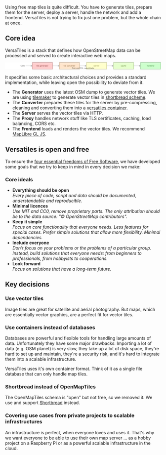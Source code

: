Using free map tiles is quite difficult. You have to generate tiles, prepare them for the server, deploy a server, handle the network and add a frontend. VersaTiles is not trying to fix just one problem, but the whole chain at once.

## Core idea

VersaTiles is a stack that defines how OpenStreetMap data can be processed and served to create interactive web maps.

<img src="../assets/stack.svg">

It specifies some basic architectural choices and provides a standard implementation, while leaving open the possibility to deviate from it.

- The **Generator** uses the latest OSM dump to generate vector tiles. We are using [tilemaker](https://tilemaker.org/) to generate vector tiles in [shortbread scheme](https://shortbread.geofabrik.de/schema/).
- The **Converter** prepares these tiles for the server by pre-compressing, cleaning and converting them into a [versatiles container](http://github.com/versatiles-org/versatiles-spec).
- The **Server** serves the vector tiles via HTTP.
- The **Proxy** handles network stuff like TLS certificates, caching, load balancing, CORS etc.
- The **Frontend** loads and renders the vector tiles. We recommend [MapLibre GL JS](https://maplibre.org/projects/maplibre-gl-js/).

## Versatiles is open and free

To ensure the [four essential freedoms of Free Software](https://en.wikipedia.org/wiki/The_Free_Software_Definition), we have developed some goals that we try to keep in mind in every decision we make:

### Core ideals

- **Everything should be open**  
 *Every piece of code, script and data should be documented, understandable and reproducible.*
- **Minimal licences**  
  *Use MIT and CC0, remove proprietary parts. The only attribution should be to the data source: "© OpenStreetMap contributors".*
- **Keep it simple**  
  *Focus on core functionality that everyone needs. Less features for special cases. Prefer simple solutions that allow more flexibility. Minimal dependencies.*
- **Include everyone**  
  *Don't focus on your problems or the problems of a particular group. Instead, build solutions that everyone needs: from beginners to professionals, from hobbyists to cooperations.*
- **Look forward**  
  *Focus on solutions that have a long-term future.*

## Key decisions

### Use vector tiles

Image tiles are great for satellite and aerial photography. But maps, which are essentially vector graphics, are a perfect fit for vector tiles.

### Use containers instead of databases

Databases are powerful and flexible tools for handling large amounts of data. Unfortunately they have some major drawbacks: Importing a lot of data (e.g. OSM planet) is very slow, they take up a lot of disk space, they're hard to set up and maintain, they're a security risk, and it's hard to integrate them into a scalable infrastructure.

VersaTiles uses it's own container format. Think of it as a single file database that can only handle map tiles.

### Shortbread instead of OpenMapTiles

The OpenMapTiles schema is "open" but not free, so we removed it. We use and support [Shortbread](https://shortbread.geofabrik.de/) instead.

### Covering use cases from private projects to scalable infrastructures

An infrastructure is perfect, when everyone loves and uses it. That's why we want everyone to be able to use their own map server ... as a hobby project on a Raspberry Pi or as a powerful scalable infrastructure in the cloud.
